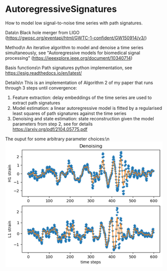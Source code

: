 # AutoregressiveSignatures
How to model low signal-to-noise time series with path signatures.

Data\n
Black hole merger from LIGO (https://gwosc.org/eventapi/html/GWTC-1-confident/GW150914/v3/)

Method\n
An iterative algorithm to model and denoise a time series simultaneously, see "Autoregressive models for biomedical signal processing" (https://ieeexplore.ieee.org/document/10340714)

Basis functions\n
Path signatures python implementation, see https://esig.readthedocs.io/en/latest/

Details\n
This is an implementation of Algorithm 2 of my paper that runs through 3 steps until convergence:
1) Feature extraction: delay embeddings of the time series are used to extract path signatures
2) Model estimation: a linear autoregressive model is fitted by a regularised least squares of path signatures against the time series
3) Denoising and state estimation: state reconstruction given the model parameters from step 2, see for details https://arxiv.org/pdf/2104.05775.pdf

The ouput for some arbitrary parameter choices:\n
![Output](output.png)
